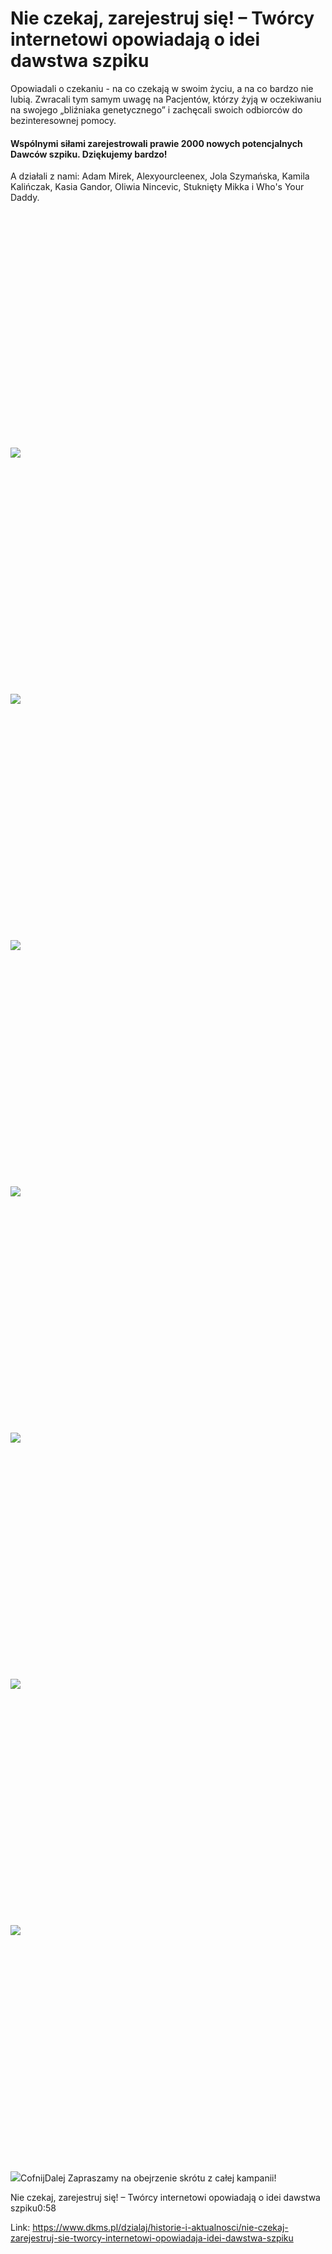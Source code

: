 # Nie czekaj, zarejestruj się! – Twórcy internetowi opowiadają o idei dawstwa szpiku 

Opowiadali o czekaniu \- na co czekają w swoim życiu, a na co bardzo nie lubią. Zwracali tym samym uwagę na Pacjentów, którzy żyją w oczekiwaniu na swojego „bliźniaka genetycznego” i zachęcali swoich odbiorców do bezinteresownej pomocy.


#### Wspólnymi siłami zarejestrowali prawie 2000 nowych potencjalnych Dawców szpiku. Dziękujemy bardzo!


A działali z nami: Adam Mirek, Alexyourcleenex, Jola Szymańska, Kamila Kalińczak, Kasia Gandor, Oliwia Nincevic, Stuknięty Mikka i Who's Your Daddy.


![](data:image/svg+xml;charset=utf-8,%3Csvg%20height='600'%20width='800'%20xmlns='http://www.w3.org/2000/svg'%20version='1.1'%3E%3C/svg%3E)![]()![](https://assets-eu-01.kc-usercontent.com:443/bed48093-082e-0109-4b5f-7bdadab5eedd/511bf5a6-ddcd-4389-bcca-84885b181b92/Adam%20Mirek.jpg?w=800&h=600&auto=format&lossless=true&fit=crop)![](data:image/svg+xml;charset=utf-8,%3Csvg%20height='600'%20width='800'%20xmlns='http://www.w3.org/2000/svg'%20version='1.1'%3E%3C/svg%3E)![]()![](https://assets-eu-01.kc-usercontent.com:443/bed48093-082e-0109-4b5f-7bdadab5eedd/e70ab611-89c7-4b1c-b80f-e7dad69c88b2/Alexyourcleenex.jpeg?w=800&h=600&auto=format&lossless=true&fit=crop)![](data:image/svg+xml;charset=utf-8,%3Csvg%20height='600'%20width='800'%20xmlns='http://www.w3.org/2000/svg'%20version='1.1'%3E%3C/svg%3E)![]()![](https://assets-eu-01.kc-usercontent.com:443/bed48093-082e-0109-4b5f-7bdadab5eedd/a974be6b-7010-4f6c-8471-ab174a80cc5a/Jola%20Szyma%C5%84ska.jpg?w=800&h=600&auto=format&lossless=true&fit=crop)![](data:image/svg+xml;charset=utf-8,%3Csvg%20height='600'%20width='800'%20xmlns='http://www.w3.org/2000/svg'%20version='1.1'%3E%3C/svg%3E)![]()![](https://assets-eu-01.kc-usercontent.com:443/bed48093-082e-0109-4b5f-7bdadab5eedd/dc372926-4b74-483a-b67b-768fca36b6a4/Kamila%20Kalinczak.jpg?w=800&h=600&auto=format&lossless=true&fit=crop)![](data:image/svg+xml;charset=utf-8,%3Csvg%20height='600'%20width='800'%20xmlns='http://www.w3.org/2000/svg'%20version='1.1'%3E%3C/svg%3E)![]()![](https://assets-eu-01.kc-usercontent.com:443/bed48093-082e-0109-4b5f-7bdadab5eedd/702365c0-a3b3-4f27-8b21-ca64090bdb26/Kasia%20Gandor.jpg?w=800&h=600&auto=format&lossless=true&fit=crop)![](data:image/svg+xml;charset=utf-8,%3Csvg%20height='600'%20width='800'%20xmlns='http://www.w3.org/2000/svg'%20version='1.1'%3E%3C/svg%3E)![]()![](https://assets-eu-01.kc-usercontent.com:443/bed48093-082e-0109-4b5f-7bdadab5eedd/efcfc7ff-9016-46ba-81a6-d61545811428/Olwia%20Ninevic.jpeg?w=800&h=600&auto=format&lossless=true&fit=crop)![](data:image/svg+xml;charset=utf-8,%3Csvg%20height='600'%20width='800'%20xmlns='http://www.w3.org/2000/svg'%20version='1.1'%3E%3C/svg%3E)![]()![](https://assets-eu-01.kc-usercontent.com:443/bed48093-082e-0109-4b5f-7bdadab5eedd/8f1557c0-d141-4f4b-b75e-316c95bab277/Stukni%C4%99ty%20Mikka.jpeg?w=800&h=600&auto=format&lossless=true&fit=crop)![](data:image/svg+xml;charset=utf-8,%3Csvg%20height='600'%20width='800'%20xmlns='http://www.w3.org/2000/svg'%20version='1.1'%3E%3C/svg%3E)![]()![](https://assets-eu-01.kc-usercontent.com:443/bed48093-082e-0109-4b5f-7bdadab5eedd/2cc10b9d-837e-43c3-a361-222432c03560/Who%27s%20Your%20Daddy.jpg?w=800&h=600&auto=format&lossless=true&fit=crop)CofnijDalej
Zapraszamy na obejrzenie skrótu z całej kampanii!


Nie czekaj, zarejestruj się! – Twórcy internetowi opowiadają o idei dawstwa szpiku0:58

Link: https://www.dkms.pl/dzialaj/historie-i-aktualnosci/nie-czekaj-zarejestruj-sie-tworcy-internetowi-opowiadaja-idei-dawstwa-szpiku
